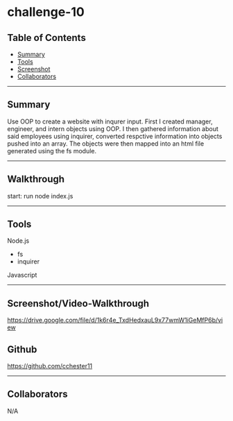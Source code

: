 # challenge-10

## Table of Contents

  * [Summary](#Summary)
  * [Tools](#Tools)
  * [Screenshot](#Screenshot/Video-Walkthrough)
  * [Collaborators](#Collaborators)

---

## Summary 

Use OOP to create a website with inqurer input. First I created manager, engineer, and intern objects using OOP. I then gathered information about said employees using inquirer, converted respctive information into objects pushed into an array. The objects were then mapped into an html file generated using the fs module. 

---

## Walkthrough 

start: run node index.js

---

## Tools

Node.js

* fs
* inquirer

Javascript

---

## Screenshot/Video-Walkthrough

https://drive.google.com/file/d/1k6r4e_TxdHedxauL9x77wmW1iGeMfP6b/view

## Github

https://github.com/cchester11

---

## Collaborators

N/A


